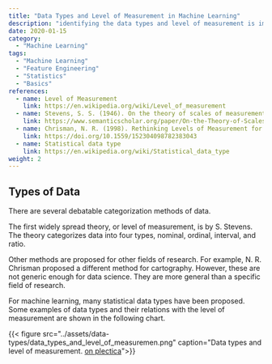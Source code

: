 ```yaml
---
title: "Data Types and Level of Measurement in Machine Learning"
description: "identifying the data types and level of measurement is important in data science"
date: 2020-01-15
category:
  - "Machine Learning"
tags:
  - "Machine Learning"
  - "Feature Engineering"
  - "Statistics"
  - "Basics"
references:
  - name: Level of Measurement
    link: https://en.wikipedia.org/wiki/Level_of_measurement
  - name: Stevens, S. S. (1946). On the theory of scales of measurement. Science, 103(2684), 677.
    link: https://www.semanticscholar.org/paper/On-the-Theory-of-Scales-of-Measurement.-Stevens/25cb1c43983d7b0bdb2263472973dc008da135b7
  - name: Chrisman, N. R. (1998). Rethinking Levels of Measurement for Cartography. Cartography and Geographic Information Science, 25(4), 231–242.
    link: https://doi.org/10.1559/152304098782383043
  - name: Statistical data type
    link: https://en.wikipedia.org/wiki/Statistical_data_type
weight: 2
---
```




## Types of Data

There are several debatable categorization methods of data.

The first widely spread theory, or level of measurement, is by S. Stevens. The theory categorizes data into four types, nominal, ordinal, interval, and ratio.

Other methods are proposed for other fields of research. For example, N. R. Chrisman proposed a different method for cartography. However, these are not generic enough for data science. They are more general than a specific field of research.

For machine learning, many statistical data types have been proposed. Some examples of data types and their relations with the level of measurement are shown in the following chart.

{{< figure src="../assets/data-types/data_types_and_level_of_measuremen.png" caption="Data types and level of measurement. [on plectica](https://www.plectica.com/maps/QC3TSXXVQ)">}}

